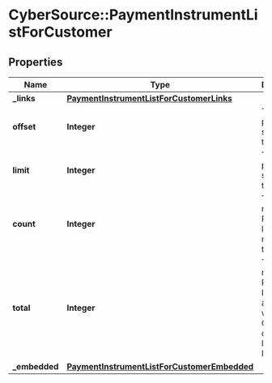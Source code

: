 # CyberSource::PaymentInstrumentListForCustomer

## Properties
Name | Type | Description | Notes
------------ | ------------- | ------------- | -------------
**_links** | [**PaymentInstrumentListForCustomerLinks**](PaymentInstrumentListForCustomerLinks.md) |  | [optional] 
**offset** | **Integer** | The offset parameter supplied in the request. | [optional] 
**limit** | **Integer** | The limit parameter supplied in the request. | [optional] 
**count** | **Integer** | The number of Payment Instruments returned in the array. | [optional] 
**total** | **Integer** | The total number of Payment Instruments associated with the Customer or Instrument Identifier. | [optional] 
**_embedded** | [**PaymentInstrumentListForCustomerEmbedded**](PaymentInstrumentListForCustomerEmbedded.md) |  | [optional] 


